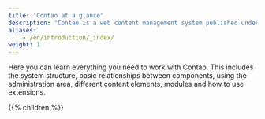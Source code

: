 ```yaml
---
title: 'Contao at a glance'
description: 'Contao is a web content management system published under an Open Source license, namely the Lesser General Public License.'
aliases:
    - /en/introduction/_index/
weight: 1
---
```



Here you can learn everything you need to work with Contao. This includes the system structure, basic relationships between components, using the administration area, different content elements, modules and how to use extensions.

{{% children %}}
